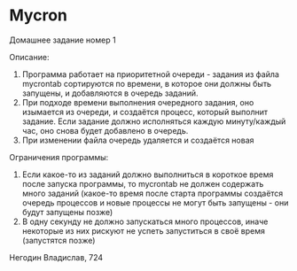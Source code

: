 # Mycron

Домашнее задание номер 1

Описание:
  1) Программа работает на приоритетной очереди - задания из файла mycrontab сортируются по времени, в которое они должны быть запущены, и добавляются в очередь заданий.
  2) При подходе времени выполнения очередного задания, оно изымается из очереди, и создаётся процесс, который выполнит задание. Если задание должно исполняться каждую минуту/каждый час, оно снова будет добавлено в очередь.
  3) При изменении файла очередь удаляется и создаётся новая
  
Ограничения программы:
  1) Если какое-то из заданий должно выполниться в короткое время после запуска программы, то mycrontab не должен содержать много заданий (какое-то время после старта программы создаётся очередь процессов и новые процессы не могут быть запущены - они будут запущены позже)
  2) В одну секунду не должно запускаться много процессов, иначе некоторые из них рискуют не успеть запуститься в своё время (запустятся позже)

Негодин Владислав, 724
